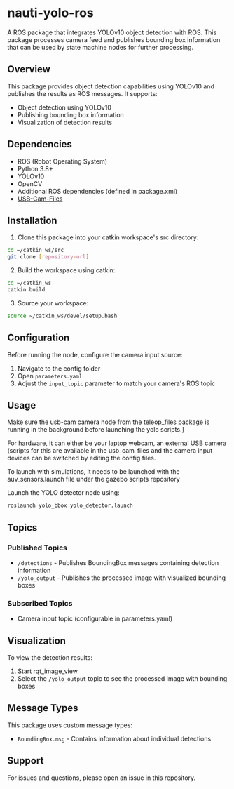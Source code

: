 # nauti-yolo-ros

A ROS package that integrates YOLOv10 object detection with ROS. This package processes camera feed and publishes bounding box information that can be used by state machine nodes for further processing.

## Overview

This package provides object detection capabilities using YOLOv10 and publishes the results as ROS messages. It supports:
- Object detection using YOLOv10
- Publishing bounding box information
- Visualization of detection results

## Dependencies

- ROS (Robot Operating System)
- Python 3.8+
- YOLOv10
- OpenCV
- Additional ROS dependencies (defined in package.xml)
- [USB-Cam-Files](https://github.com/nauti-quest/teleop_files)

## Installation

1. Clone this package into your catkin workspace's src directory:
```bash
cd ~/catkin_ws/src
git clone [repository-url]
```

2. Build the workspace using catkin:
```bash
cd ~/catkin_ws
catkin build
```

3. Source your workspace:
```bash
source ~/catkin_ws/devel/setup.bash
```

## Configuration

Before running the node, configure the camera input source:

1. Navigate to the config folder
2. Open `parameters.yaml`
3. Adjust the `input_topic` parameter to match your camera's ROS topic

## Usage

Make sure the usb-cam camera node from the teleop_files package is running in the background before launching the yolo scripts.]

For hardware, it can either be your laptop webcam, an external USB camera (scripts for this are available in the usb_cam_files and the camera input devices can be switched by editing the config files. 

To launch with simulations, it needs to be launched with the auv_sensors.launch file under the gazebo scripts repository

Launch the YOLO detector node using:

```bash
roslaunch yolo_bbox yolo_detector.launch
```

## Topics

### Published Topics
- `/detections` - Publishes BoundingBox messages containing detection information
- `/yolo_output` - Publishes the processed image with visualized bounding boxes

### Subscribed Topics
- Camera input topic (configurable in parameters.yaml)

## Visualization

To view the detection results:
1. Start rqt_image_view
2. Select the `/yolo_output` topic to see the processed image with bounding boxes

## Message Types

This package uses custom message types:
- `BoundingBox.msg` - Contains information about individual detections

## Support
For issues and questions, please open an issue in this repository.

